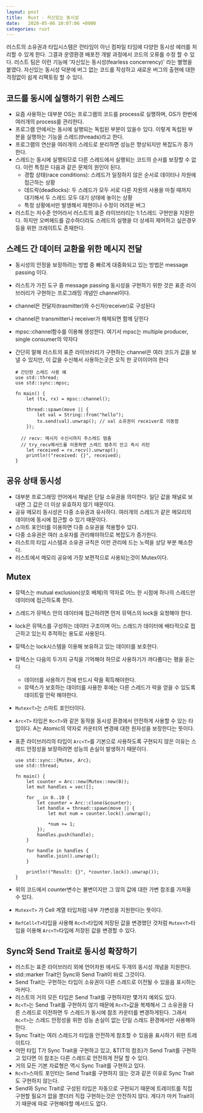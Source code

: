 ```yaml
---
layout: post
title:  Rust - 자신있는 동시성
date:   2020-05-06 10:07:06 +0900
categories: rust
---
```

러스트의 소유권과 타입시스템은 런타임이 아닌 컴파일 타임에 다양한 동시성 에러를 처리할 수 있게 한다. 그결과 운영환경 배포전 개발 과정에서 코드의 오류를 수정 할 수 있다. 러스트 팀은 이런 기능에 '자신있는 동시성(fearless concerrency)' 라는 별명을 붙였다. 자신있는 동시성 덕분에 버그 없는 코드를 작성하고 새로운 버그의 출현에 대한 걱정없이 쉽게 리팩토링 할 수 있다.

## 코드를 동시에 실행하기 위한 스레드
- 요즘 사용하는 대부분 OS는 프로그램의 코드를 process로 실행하며, OS가 한번에 여러개의 process를 관리한다.
- 프로그램 안에서는 동시에 실행되는 독립된 부분이 있을수 있다. 이렇게 독립된 부분을 실행하는 기능을 스레드(threads)라고 한다.
- 프로그램의 연산을 여러개의 스레드로 분리하면 성능은 향상되지만 복잡도가 증가한다.
- 스레드는 동시에 실행되므로 다른 스레드에서 실행되는 코드의 순서를 보장할 수 없다. 이런 특징은 다음과 같은 문제의 원인이 된다.
	- 경합 상태(race conditions): 스레드가 일정하지 않은 순서로 데이터나 자원에 접근하는 상황
	- 데드락(deadlocks): 두 스레드가 모두 서로 다른 자원의 사용을 마칠 때까지 대기해서 두 스레드 모두 대기 상태에 놓이는 상황
	- 특정 상황에서만 발생해서 재현이나 수정이 어려운 버그
- 러스트는 저수준 언어라서 러스트의 표준 라이브러리는 1:1스레드 구현만을 지원한다. 하지만 오버헤드를 감수하더라도 스레드의 실행을 더 상세히 제어하고 싶은경우 등을 위한 크레이트도 존재한다.

## 스레드 간 데이터 교환을 위한 메시지 전달
- 동시성의 안정을 보장하려는 방법 중 빠르게 대중화되고 있는 방법은 message passing 이다.
- 러스트가 가진 도구 중 message passing 동시성을 구현하기 위한 것은 표준 라이브러리가 구현하는 프로그래밍 개념인 channel이다.
- channel은 전달자(trasmitter)와 수신자(receiver)로 구성된다
- channel은 transmitter나 receiver가 해제되면 함께 닫힌다
- mpsc::channel함수를 이용해 생성한다. 여기서 mpsc는 multiple producer, single consumer의 약자다
- 간단히 말해 러스트의 표준 라이브러리가 구현하는 channel은 여러 코드가 값을 보낼 수 있지만, 이 값을 수신해서 사용하는곳은 오직 한 곳이이어야 한다

  ```
  # 간단한 스레드 사용 예
  use std::thread;
  use std::sync::mpsc;

  fn main() {
      let (tx, rx) = mpsc::channel();

      thread::spawn(move || {
          let val = String::from("hello");
          tx.send(val).unwrap(); // val 소유권이 receiver로 이동함
      });

    // recv: 메시지 수신시까지 주스레드 멈춤
    // try_recv메서드를 이용하면 스레드 멈추지 안고 즉시 리턴
      let received = rx.recv().unwrap();
      println!("received: {}", received);
  }
  ```

## 공유 상태 동시성
- 대부분 프로그래밍 언어에서 채널은 단일 소유권을 의미한다. 일단 값을 채널로 보내면 그 값은 더 이상 유효하지 않기 때문이다.
- 공유 메모리 동시성은 다중 소유권과 유사하다. 여러개의 스레드가 같은 메모리의 데이터에 동시에 접근할 수 있기 때문이다.
- 스마트 포인터를 이용하면 다중 소유권을 적용할수 있다.
- 다중 소유권은 여러 소유자를 관리해야하므로 복잡도가 증가한다.
- 러스트의 타입 시스템과 소유권 규칙은 이런 관리에 드는 노력을 상당 부분 해소한다.
- 러스트에서 메모리 공유에 가장 보편적으로 사용되는것이 Mutex이다.

## Mutex
- 뮤텍스는 mutual exclusion(상호 배체)의 약자로 어느 한 시점에 하나의 스레드만 데이터에 접근하도록 한다.
- 스레드가 뮤텍스 안의 데이터에 접근하려면 먼저 뮤텍스의 lock을 요청해야 한다.
- lock은 뮤텍스를 구성하는 데이터 구조이며 어느 스레드가 데이터에 배타적으로 접근하고 있는지 추적하는 용도로 사용된다.
- 뮤텍스는 lock시스템을 이용해 보유하고 있는 데이터를 보호한다.
- 뮤텍스는 다음의 두가지 규칙을 기억해야 하므로 사용하기가 까다롭다는 평을 듣는다
	- 데이터를 사용하기 전에 반드시 락을 획득해야한다.
	- 뮤텍스가 보호하는 데이터를 사용한 후에는 다른 스레드가 락을 얻을 수 있도록 데이트럴 언락 해야한다.
- ```Mutex<T>```는 스마트 포인터이다.
- ```Arc<T>``` 타입은 ```Rc<T>```와 같은 동작을 동시성 환경에서 안전하게 사용할 수 있는 타입이다. A는 Atomic의 약자로 카운터의 변경에 대한 원자성을 보장한다는 뜻이다.
- 표준 라이브러리의 타입이 ```Arc<T>```를 기본으로 사용하도록 구현되지 않은 이유는 스레드 안정성을 보장하려면 성능의 손실이 발생하기 때문이다.

  ```
  use std::sync::{Mutex, Arc};
  use std::thread;

  fn main() {
      let counter = Arc::new(Mutex::new(0));
      let mut handles = vec![];

      for _ in 0..10 {
          let counter = Arc::clone(&counter);
          let handle = thread::spawn(move || {
              let mut num = counter.lock().unwrap();

              *num += 1;
          });
          handles.push(handle);
      }

      for handle in handles {
          handle.join().unwrap();
      }

      println!("Result: {}", *counter.lock().unwrap());
  }
  ```

- 위의 코드에서 counter변수는 불변이지만 그 않의 값에 대한 가변 참조를 가져올 수 있다.
- ```Mutex<T>``` 가 Cell 계열 타입처럼 내부 가변성을 지원한다는 뜻이다.
- ```RefCell<T>```타입을 사용해 ```Rc<T>```타입에 저장된 값을 변경했던 것처럼 ```Mutex<T>```타입을 이용해 ```Arc<T>```타입에 저장된 값을 변경할 수 있다.


## Sync와 Send Trait로 동시성 확장하기
- 러스트는 표준 라이브러리 외에 언어차원 에서도 두개의 동시성 개념을 지원한다.
- std::marker Trait인 Sync와 Send Trait이 바로 그것이다.
- Send Trait는 구현하는 타입이 소유권이 다른 스레드로 이전될 수 있을음 표시하는 마커다.
- 러스트의 거의 모든 타입은 Send Trait를 구현하지만 몇가지 예외도 있다.
- ```Rc<T>```는 Send Trait를 구현하지 않기 때문에 ```Rc<T>```값을 복제해서 그 소유권을 다른 스레드로 이전하면 두 스레드가 동시에 참조 카운터를 변경하게된다. 그래서 ```Rc<T>```는 스레드 안정성을 위한 성능 손실이 없는 단일 스레드 환경에서만 사용해야 한다.
- Sync Trait는 여러 스레드가 타입을 안전하게 참조할 수 있음을 표시하기 위한 트레이트다.
- 어떤 타입 T가 Sync Trait을 구현하고 있고, &T(T의 참조)가 Send Trait를 구현하고 있다면 이 참조는 다른 스레드로 안전하게 전달 할 수 있다.
- 거의 모든 기본 자료형은 역시 Sync Trait를 구현하고 있다.
- ```Rc<T>```스마트 포인터는 Send Trait를 구현하지 않는 것과 같은 이유로 Sync Trait도 구현하지 않는다.
- Send와 Sync Trait로 구성된 타입은 자동으로 구현되기 때문에 트레이트를 직접 구현할 필요가 없을 뿐더러 직접 구현하는것은 안전하지 않다. 게다가 마커 Trait이기 때문에 따로 구현해야할 메서드도 없다.

